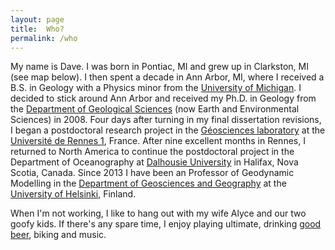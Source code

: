 ```yaml
---
layout: page
title:  Who?
permalink: /who
---
```



My name is Dave. I was born in Pontiac, MI and grew up in Clarkston, MI (see map below). I then spent a decade in Ann Arbor, MI, where I  received a B.S. in Geology with a Physics minor from the [University of Michigan](http://www.umich.edu/). I decided to stick around Ann Arbor and received my Ph.D. in Geology from the [Department of Geological Sciences](http://www.lsa.umich.edu/earth/) (now Earth and Environmental Sciences) in 2008. Four days after turning in my final dissertation revisions, I began a postdoctoral research project in the [Géosciences laboratory](http://www.geosciences.univ-rennes1.fr/) at the [Université de Rennes 1](https://www.univ-rennes1.fr/), France. After nine excellent months in Rennes, I returned to North America to continue the postdoctoral project in the Department of Oceanography at [Dalhousie University](http://www.dal.ca/) in Halifax, Nova Scotia, Canada. Since 2013 I have been an Professor of Geodynamic Modelling in the [Department of Geosciences and Geography](http://www.helsinki.fi/geo/english/index.html) at the [University of Helsinki](http://www.helsinki.fi/university/), Finland.


When I'm not working, I like to hang out with my wife Alyce and our two goofy kids. If there's any spare time, I enjoy playing ultimate, drinking [good beer](http://dieuduciel.com/en/), biking and music.
